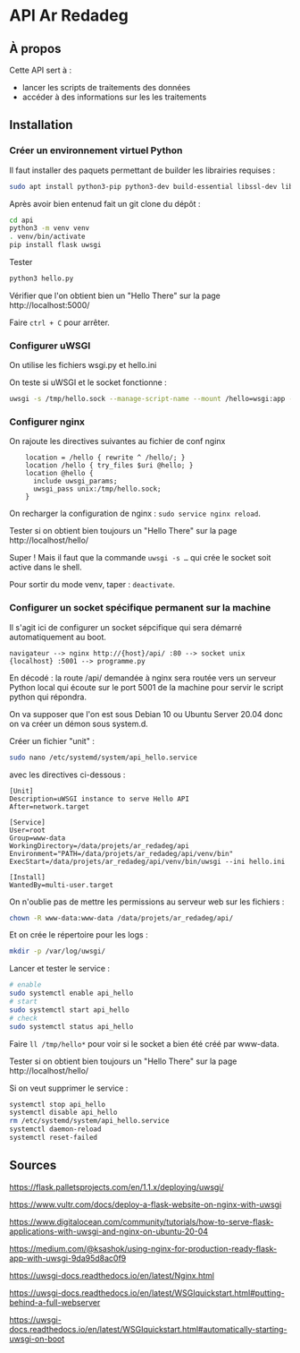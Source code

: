 
# API Ar Redadeg


## À propos

Cette API sert à :
* lancer les scripts de traitements des données
* accéder à des informations sur les les traitements


## Installation

### Créer un environnement virtuel Python

Il faut installer des paquets permettant de builder les librairies requises :

```bash
sudo apt install python3-pip python3-dev build-essential libssl-dev libffi-dev libpcre3 libpcre3-dev python3-setuptools
```


Après avoir bien entenud fait un git clone du dépôt :

```bash
cd api
python3 -m venv venv
. venv/bin/activate
pip install flask uwsgi
```

Tester

```bash
python3 hello.py
```

Vérifier que l'on obtient bien un "Hello There" sur la page http://localhost:5000/

Faire `ctrl + C` pour arrêter.


### Configurer uWSGI

On utilise les fichiers wsgi.py et hello.ini

On teste si uWSGI et le socket fonctionne :

```bash
uwsgi -s /tmp/hello.sock --manage-script-name --mount /hello=wsgi:app --chmod-socket=666 --master
```


### Configurer nginx

On rajoute les directives suivantes au fichier de conf nginx

```
    location = /hello { rewrite ^ /hello/; }
    location /hello { try_files $uri @hello; }
    location @hello {
      include uwsgi_params;
      uwsgi_pass unix:/tmp/hello.sock;
    }
```

On recharger la configuration de nginx : ```sudo service nginx reload```.

Tester si on obtient bien toujours un "Hello There" sur la page   http://localhost/hello/

Super ! Mais il faut que la commande ```uwsgi -s …``` qui crée le socket soit active dans le shell.

Pour sortir du mode venv, taper : ```deactivate```.



### Configurer un socket spécifique permanent sur la machine

Il s'agit ici de configurer un socket sépcifique qui sera démarré automatiquement au boot.

```navigateur --> nginx http://{host}/api/ :80 --> socket unix {localhost} :5001 --> programme.py```

En décodé : la route /api/ demandée à nginx sera routée vers un serveur Python local qui écoute sur le port 5001 de la machine pour servir le script python qui répondra.

On va supposer que l'on est sous Debian 10 ou Ubuntu Server 20.04 donc on va créer un démon sous system.d.

Créer un fichier "unit" :

```bash
sudo nano /etc/systemd/system/api_hello.service
```

avec les directives ci-dessous :

```
[Unit]
Description=uWSGI instance to serve Hello API
After=network.target

[Service]
User=root
Group=www-data
WorkingDirectory=/data/projets/ar_redadeg/api
Environment="PATH=/data/projets/ar_redadeg/api/venv/bin"
ExecStart=/data/projets/ar_redadeg/api/venv/bin/uwsgi --ini hello.ini

[Install]
WantedBy=multi-user.target
```

On n'oublie pas de mettre les permissions au serveur web sur les fichiers :

```bash
chown -R www-data:www-data /data/projets/ar_redadeg/api/
```

Et on crée le répertoire pour les logs :

```bash
mkdir -p /var/log/uwsgi/
```

Lancer et tester le service :

```bash
# enable
sudo systemctl enable api_hello
# start
sudo systemctl start api_hello
# check
sudo systemctl status api_hello
```

Faire ```ll /tmp/hello*``` pour voir si le socket a bien été créé par www-data.

Tester si on obtient bien toujours un "Hello There" sur la page   http://localhost/hello/


Si on veut supprimer le service :

```bash
systemctl stop api_hello
systemctl disable api_hello
rm /etc/systemd/system/api_hello.service
systemctl daemon-reload
systemctl reset-failed
```

## Sources

https://flask.palletsprojects.com/en/1.1.x/deploying/uwsgi/

https://www.vultr.com/docs/deploy-a-flask-website-on-nginx-with-uwsgi

https://www.digitalocean.com/community/tutorials/how-to-serve-flask-applications-with-uwsgi-and-nginx-on-ubuntu-20-04

https://medium.com/@ksashok/using-nginx-for-production-ready-flask-app-with-uwsgi-9da95d8ac0f9

https://uwsgi-docs.readthedocs.io/en/latest/Nginx.html

https://uwsgi-docs.readthedocs.io/en/latest/WSGIquickstart.html#putting-behind-a-full-webserver

https://uwsgi-docs.readthedocs.io/en/latest/WSGIquickstart.html#automatically-starting-uwsgi-on-boot
